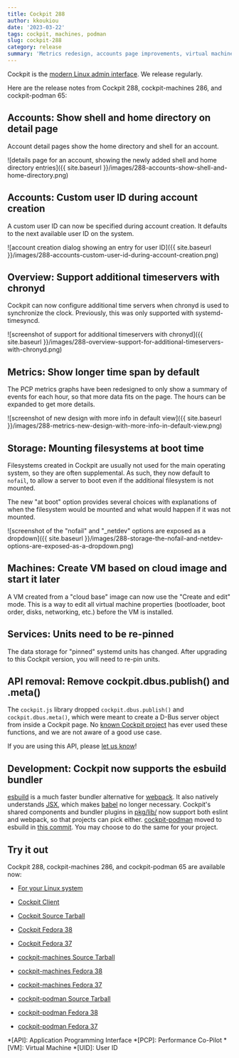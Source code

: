 ```yaml
---
title: Cockpit 288
author: kkoukiou
date: '2023-03-22'
tags: cockpit, machines, podman
slug: cockpit-288
category: release
summary: 'Metrics redesign, accounts page improvements, virtual machines cloud base editing, services page speed ups, chronyd manual time servers, esbuild bundler'
---
```


Cockpit is the [modern Linux admin interface](https://cockpit-project.org/).
We release regularly.

Here are the release notes from Cockpit 288, cockpit-machines 286, and cockpit-podman 65:

## Accounts: Show shell and home directory on detail page

Account detail pages show the home directory and shell for an account.

![details page for an account, showing the newly added shell and home directory entries]({{ site.baseurl }}/images/288-accounts-show-shell-and-home-directory.png)

## Accounts: Custom user ID during account creation

A custom user ID can now be specified during account creation. It defaults to the next available user ID on the system.

![account creation dialog showing an entry for user ID]({{ site.baseurl }}/images/288-accounts-custom-user-id-during-account-creation.png)

## Overview: Support additional timeservers with chronyd

Cockpit can now configure additional time servers when chronyd is used to synchronize the clock. Previously, this was only supported with systemd-timesyncd.

![screenshot of support for additional timeservers with chronyd]({{ site.baseurl }}/images/288-overview-support-for-additional-timeservers-with-chronyd.png)

## Metrics: Show longer time span by default

The PCP metrics graphs have been redesigned to only show a summary of events for each hour, so that more data fits on the page. The hours can be expanded to get more details.

![screenshot of new design with more info in default view]({{ site.baseurl }}/images/288-metrics-new-design-with-more-info-in-default-view.png)

## Storage: Mounting filesystems at boot time

Filesystems created in Cockpit are usually not used for the main operating system, so they are often supplemental. As such, they now default to `nofail`, to allow a server to boot even if the additional filesystem is not mounted.

The new "at boot" option provides several choices with explanations of when the filesystem would be mounted and what would happen if it was not mounted.

![screenshot of the "nofail" and "_netdev" options are exposed as a dropdown]({{ site.baseurl }}/images/288-storage-the-nofail-and-netdev-options-are-exposed-as-a-dropdown.png)

## Machines: Create VM based on cloud image and start it later

A VM created from a "cloud base" image can now use the "Create and edit" mode. This is a way to edit all virtual machine properties (bootloader, boot order, disks, networking, etc.) before the VM is installed.

## Services: Units need to be re-pinned

The data storage for "pinned" systemd units has changed. After upgrading to this Cockpit version, you will need to re-pin units.

## API removal: Remove cockpit.dbus.publish() and .meta()

The `cockpit.js` library dropped `cockpit.dbus.publish()` and `cockpit.dbus.meta()`, which were meant to create a D-Bus server object from inside a Cockpit page. No [known Cockpit project](https://cockpit-project.org/applications.html) has ever used these functions, and we are not aware of a good use case.

If you are using this API, please [let us know](https://github.com/cockpit-project/cockpit/issues)!

## Development: Cockpit now supports the esbuild bundler

[esbuild](https://esbuild.github.io/) is a much faster bundler alternative for [webpack](https://webpack.js.org/). It also natively understands [JSX](https://reactjs.org/docs/introducing-jsx.html), which makes [babel](https://babeljs.io/) no longer necessary. Cockpit's shared components and bundler plugins in [pkg/lib/](https://github.com/cockpit-project/cockpit/tree/main/pkg/lib) now support both eslint and webpack, so that projects can pick either. [cockpit-podman](https://github.com/cockpit-project/cockpit-podman) moved to esbuild in [this commit](https://github.com/cockpit-project/cockpit-podman/commit/d48f58297f66d2f6390aa85b54883d9be980850b). You may choose to do the same for your project.


## Try it out

Cockpit 288, cockpit-machines 286, and cockpit-podman 65 are available now:

* [For your Linux system](https://cockpit-project.org/running.html)
* [Cockpit Client](https://flathub.org/apps/details/org.cockpit_project.CockpitClient)

* [Cockpit Source Tarball](https://github.com/cockpit-project/cockpit/releases/tag/288)
* [Cockpit Fedora 38](https://bodhi.fedoraproject.org/updates/?releases=F38&packages=cockpit)
* [Cockpit Fedora 37](https://bodhi.fedoraproject.org/updates/?releases=F37&packages=cockpit)
* [cockpit-machines Source Tarball](https://github.com/cockpit-project/cockpit-machines/releases/tag/286)
* [cockpit-machines Fedora 38](https://bodhi.fedoraproject.org/updates/?releases=F38&packages=cockpit-machines)
* [cockpit-machines Fedora 37](https://bodhi.fedoraproject.org/updates/?releases=F37&packages=cockpit-machines)
* [cockpit-podman Source Tarball](https://github.com/cockpit-project/cockpit-podman/releases/tag/65)
* [cockpit-podman Fedora 38](https://bodhi.fedoraproject.org/updates/?releases=F38&packages=cockpit-podman)
* [cockpit-podman Fedora 37](https://bodhi.fedoraproject.org/updates/?releases=F37&packages=cockpit-podman)

*[API]: Application Programming Interface
*[PCP]: Performance Co-Pilot
*[VM]: Virtual Machine
*[UID]: User ID
